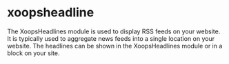 xoopsheadline
=============

The XoopsHeadlines module is used to display RSS feeds on your website. It is typically used to aggregate news feeds into a single location on your website. The headlines can be shown in the XoopsHeadlines module or in a block on your site.
